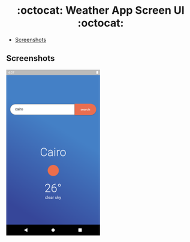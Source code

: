 <h1 align="center">:octocat: Weather App Screen UI :octocat:</h1>


- [Screenshots](#screenshots)



## Screenshots
<div>
    <img width="250" src="https://github.com/MohamedEzzDM/clean-architecture-weather-app/blob/main/screenshots/Screenshot_1664779749.png">

</div>

